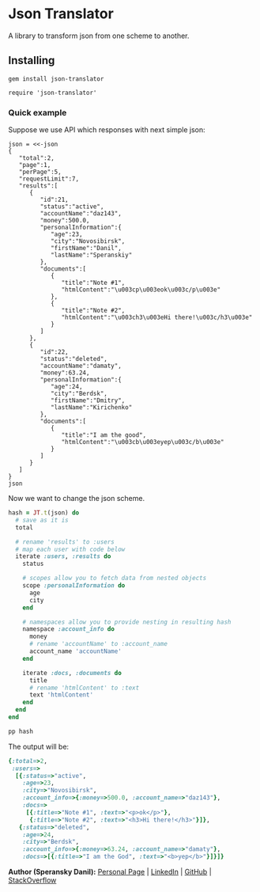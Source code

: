 # Json Translator

A library to transform json from one scheme to another.

## Installing

    gem install json-translator

    require 'json-translator'

### Quick example

Suppose we use API which responses with next simple json:

    json = <<-json
    {
       "total":2,
       "page":1,
       "perPage":5,
       "requestLimit":7,
       "results":[
          {
             "id":21,
             "status":"active",
             "accountName":"daz143",
             "money":500.0,
             "personalInformation":{
                "age":23,
                "city":"Novosibirsk",
                "firstName":"Danil",
                "lastName":"Speranskiy"
             },
             "documents":[
                {
                   "title":"Note #1",
                   "htmlContent":"\u003cp\u003eok\u003c/p\u003e"
                },
                {
                   "title":"Note #2",
                   "htmlContent":"\u003ch3\u003eHi there!\u003c/h3\u003e"
                }
             ]
          },
          {
             "id":22,
             "status":"deleted",
             "accountName":"damaty",
             "money":63.24,
             "personalInformation":{
                "age":24,
                "city":"Berdsk",
                "firstName":"Dmitry",
                "lastName":"Kirichenko"
             },
             "documents":[
                {
                   "title":"I am the good",
                   "htmlContent":"\u003cb\u003eyep\u003c/b\u003e"
                }
             ]
          }
       ]
    }
    json

Now we want to change the json scheme.

```ruby
hash = JT.t(json) do
  # save as it is
  total

  # rename 'results' to :users
  # map each user with code below
  iterate :users, :results do
    status

    # scopes allow you to fetch data from nested objects
    scope :personalInformation do
      age
      city
    end

    # namespaces allow you to provide nesting in resulting hash
    namespace :account_info do
      money
      # rename 'accountName' to :account_name
      account_name 'accountName'
    end

    iterate :docs, :documents do
      title
      # rename 'htmlContent' to :text
      text 'htmlContent'
    end
  end
end

pp hash
```

The output will be:

```ruby
{:total=>2,
 :users=>
  [{:status=>"active",
    :age=>23,
    :city=>"Novosibirsk",
    :account_info=>{:money=>500.0, :account_name=>"daz143"},
    :docs=>
     [{:title=>"Note #1", :text=>"<p>ok</p>"},
      {:title=>"Note #2", :text=>"<h3>Hi there!</h3>"}]},
   {:status=>"deleted",
    :age=>24,
    :city=>"Berdsk",
    :account_info=>{:money=>63.24, :account_name=>"damaty"},
    :docs=>[{:title=>"I am the God", :text=>"<b>yep</b>"}]}]}
```

**Author (Speransky Danil):**
[Personal Page](http://dsperansky.info) |
[LinkedIn](http://ru.linkedin.com/in/speranskydanil/en) |
[GitHub](https://github.com/speranskydanil?tab=repositories) |
[StackOverflow](http://stackoverflow.com/users/1550807/speransky-danil)

